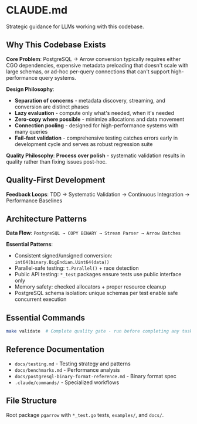 # CLAUDE.md

Strategic guidance for LLMs working with this codebase.

## Why This Codebase Exists

**Core Problem**: PostgreSQL → Arrow conversion typically requires either CGO dependencies, expensive metadata preloading that doesn't scale with large schemas, or ad-hoc per-query connections that can't support high-performance query systems.

**Design Philosophy**: 
- **Separation of concerns** - metadata discovery, streaming, and conversion are distinct phases
- **Lazy evaluation** - compute only what's needed, when it's needed
- **Zero-copy where possible** - minimize allocations and data movement
- **Connection pooling** - designed for high-performance systems with many queries
- **Fail-fast validation** - comprehensive testing catches errors early in development cycle and serves as robust regression suite

**Quality Philosophy**: **Process over polish** - systematic validation results in quality rather than fixing issues post-hoc.

## Quality-First Development

**Feedback Loops**: TDD → Systematic Validation → Continuous Integration → Performance Baselines

## Architecture Patterns

**Data Flow**: `PostgreSQL → COPY BINARY → Stream Parser → Arrow Batches`

**Essential Patterns**:
- Consistent signed/unsigned conversion: `int64(binary.BigEndian.Uint64(data))`
- Parallel-safe testing: `t.Parallel()` + race detection
- Public API testing: `*_test` packages ensure tests use public interface only
- Memory safety: checked allocators + proper resource cleanup
- PostgreSQL schema isolation: unique schemas per test enable safe concurrent execution

## Essential Commands

```bash
make validate  # Complete quality gate - run before completing any task
```

## Reference Documentation

- `docs/testing.md` - Testing strategy and patterns
- `docs/benchmarks.md` - Performance analysis  
- `docs/postgresql-binary-format-reference.md` - Binary format spec
- `.claude/commands/` - Specialized workflows

## File Structure

Root package `pgarrow` with `*_test.go` tests, `examples/`, and `docs/`.